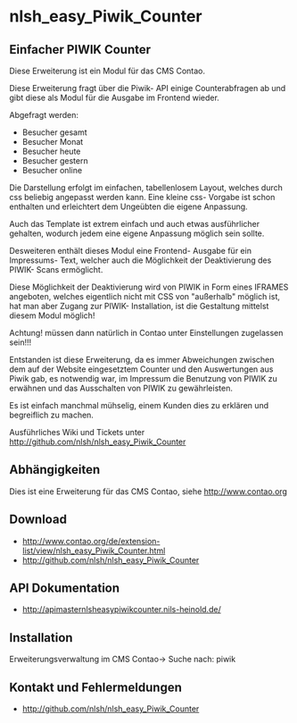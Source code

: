 nlsh_easy_Piwik_Counter
=======================

Einfacher PIWIK Counter
-----------------------

Diese Erweiterung ist ein Modul für das CMS Contao.

Diese Erweiterung fragt über die Piwik- API einige Counterabfragen ab und gibt diese als Modul für die Ausgabe im Frontend wieder.

Abgefragt werden:

* Besucher gesamt
* Besucher Monat
* Besucher heute
* Besucher gestern
* Besucher online

Die Darstellung erfolgt im einfachen, tabellenlosem Layout, welches durch css beliebig angepasst werden kann. Eine kleine css- Vorgabe ist schon enthalten und erleichtert dem Ungeübten die eigene Anpassung.

Auch das Template ist extrem einfach und auch etwas ausführlicher gehalten, wodurch jedem eine eigene Anpassung möglich sein sollte.

Desweiteren enthält dieses Modul eine Frontend- Ausgabe für ein Impressums- Text, welcher auch die Möglichkeit der Deaktivierung des PIWIK- Scans ermöglicht.

Diese Möglichkeit der Deaktivierung wird von PIWIK in Form eines IFRAMES angeboten, welches eigentlich nicht mit CSS von "außerhalb"  möglich ist, hat man aber Zugang zur PIWIK- Installation, ist die Gestaltung mittelst diesem Modul möglich!

Achtung! <IFRAMES> müssen dann natürlich in Contao unter Einstellungen zugelassen sein!!!

Entstanden ist diese Erweiterung, da es immer Abweichungen zwischen dem auf der Website eingesetztem Counter und den Auswertungen aus Piwik gab, es notwendig war, im Impressum die Benutzung von PIWIK zu erwähnen und das Ausschalten von PIWIK zu gewährleisten.

Es ist einfach manchmal mühselig, einem Kunden dies zu erklären und begreiflich zu machen.

Ausführliches Wiki und Tickets unter http://github.com/nlsh/nlsh_easy_Piwik_Counter

Abhängigkeiten
--------------

Dies ist eine Erweiterung für das CMS Contao, siehe http://www.contao.org

Download
--------

- http://www.contao.org/de/extension-list/view/nlsh_easy_Piwik_Counter.html
- http://github.com/nlsh/nlsh_easy_Piwik_Counter

API Dokumentation
---
- http://apimasternlsheasypiwikcounter.nils-heinold.de/

Installation
------------

Erweiterungsverwaltung im CMS Contao-> Suche nach: piwik

Kontakt und Fehlermeldungen
---------------------------

- http://github.com/nlsh/nlsh_easy_Piwik_Counter